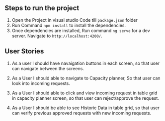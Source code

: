 ## Steps to run the project

1) Open the Project in visual studio Code till `package.json` folder
2) Run Command `npm install` to install the dependencies.
3) Once dependencies are installed, Run command `ng serve` for a dev server. Navigate to `http://localhost:4200/`.

## User Stories 

1) As a user I should have navaigation buttons in each screen, so that user can navigate between the screens. 

2) As a User I should able to navigate to Capacity planner, So that user can look into incoming requests.

3) As a User I should able to click and view incoming request in table grid in capacity planner screen, so that user can reject/approve the request.

4) As a User I should be able to see Historic Data in table grid, so that user can verify previous approved requests with new incoming requests.